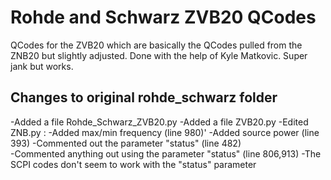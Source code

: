 # Rohde and Schwarz ZVB20 QCodes
QCodes for the ZVB20 which are basically the QCodes pulled from the ZNB20 but slightly adjusted. Done with the help of Kyle Matkovic. Super jank but works.

## Changes to original rohde_schwarz folder
-Added a file Rohde_Schwarz_ZVB20.py
-Added a file ZVB20.py
-Edited ZNB.py :
  -Added max/min frequency (line 980)'
  -Added source power (line 393)
  -Commented out the parameter "status" (line 482)  
  -Commented anything out using the parameter "status" (line 806,913) 
    -The SCPI codes don't seem to work with the "status" parameter
